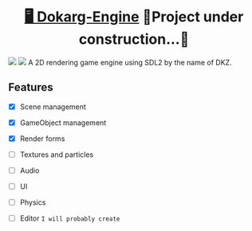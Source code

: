 <h1 align="center">
  <a href="https://pt-br.reactjs.org/">🖥 Dokarg-Engine</a>
  <a>🚧Project under construction...🚧</a>
</h1>
<p>
  <img src="https://img.shields.io/static/v1?label=SDL2-Library&message=LICENSE&color=7159c1&style=plastic&logo=jiraSoftware"/>
  <img src="https://img.shields.io/static/v1?label=Mozilla&message=LICENSE&color=7159c1&style=plastic&logo=git"/>
  <a>A 2D rendering game engine using SDL2 by the name of DKZ.</a>
</p>

## Features
- [x] Scene management
- [x] GameObject management
- [x] Render forms
- [ ] Textures and particles
- [ ] Audio
- [ ] UI
- [ ] Physics
- [ ] Editor ```I will probably create```

